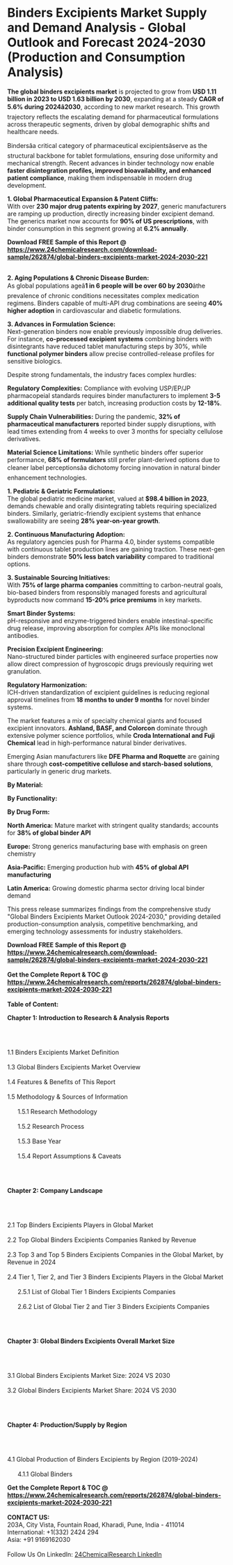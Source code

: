 <h1>Binders Excipients Market Supply and Demand Analysis - Global Outlook and Forecast 2024-2030 (Production and Consumption Analysis)</h1><p><strong>The global binders excipients market</strong> is projected to grow from <strong>USD 1.11 billion in 2023 to USD 1.63 billion by 2030</strong>, expanding at a steady <strong>CAGR of 5.6% during 2024â2030</strong>, according to new market research. This growth trajectory reflects the escalating demand for pharmaceutical formulations across therapeutic segments, driven by global demographic shifts and healthcare needs.</p><p>Bindersâa critical category of pharmaceutical excipientsâserve as the structural backbone for tablet formulations, ensuring dose uniformity and mechanical strength. Recent advances in binder technology now enable <strong>faster disintegration profiles, improved bioavailability, and enhanced patient compliance</strong>, making them indispensable in modern drug development.</p><p><strong>1. Global Pharmaceutical Expansion &amp; Patent Cliffs:</strong><br>
With over <strong>230 major drug patents expiring by 2027</strong>, generic manufacturers are ramping up production, directly increasing binder excipient demand. The generics market now accounts for <strong>90% of US prescriptions</strong>, with binder consumption in this segment growing at <strong>6.2% annually</strong>.</p><div><b>Download FREE Sample of this Report @ 
            <a href="https://www.24chemicalresearch.com/download-sample/262874/global-binders-excipients-market-2024-2030-221">
            https://www.24chemicalresearch.com/download-sample/262874/global-binders-excipients-market-2024-2030-221</a></b></div><br><p><strong>2. Aging Populations &amp; Chronic Disease Burden:</strong><br>
As global populations ageâ<strong>1 in 6 people will be over 60 by 2030</strong>âthe prevalence of chronic conditions necessitates complex medication regimens. Binders capable of multi-API drug combinations are seeing <strong>40% higher adoption</strong> in cardiovascular and diabetic formulations.</p><p><strong>3. Advances in Formulation Science:</strong><br>
Next-generation binders now enable previously impossible drug deliveries. For instance, <strong>co-processed excipient systems</strong> combining binders with disintegrants have reduced tablet manufacturing steps by 30%, while <strong>functional polymer binders</strong> allow precise controlled-release profiles for sensitive biologics.</p><p>Despite strong fundamentals, the industry faces complex hurdles:</p><p><strong>Regulatory Complexities:</strong> Compliance with evolving USP/EP/JP pharmacopeial standards requires binder manufacturers to implement <strong>3-5 additional quality tests</strong> per batch, increasing production costs by <strong>12-18%</strong>.</p><p><strong>Supply Chain Vulnerabilities:</strong> During the pandemic, <strong>32% of pharmaceutical manufacturers</strong> reported binder supply disruptions, with lead times extending from 4 weeks to over 3 months for specialty cellulose derivatives.</p><p><strong>Material Science Limitations:</strong> While synthetic binders offer superior performance, <strong>68% of formulators</strong> still prefer plant-derived options due to cleaner label perceptionsâa dichotomy forcing innovation in natural binder enhancement technologies.</p><p><strong>1. Pediatric &amp; Geriatric Formulations:</strong><br>
The global pediatric medicine market, valued at <strong>$98.4 billion in 2023</strong>, demands chewable and orally disintegrating tablets requiring specialized binders. Similarly, geriatric-friendly excipient systems that enhance swallowability are seeing <strong>28% year-on-year growth</strong>.</p><p><strong>2. Continuous Manufacturing Adoption:</strong><br>
As regulatory agencies push for Pharma 4.0, binder systems compatible with continuous tablet production lines are gaining traction. These next-gen binders demonstrate <strong>50% less batch variability</strong> compared to traditional options.</p><p><strong>3. Sustainable Sourcing Initiatives:</strong><br>
With <strong>75% of large pharma companies</strong> committing to carbon-neutral goals, bio-based binders from responsibly managed forests and agricultural byproducts now command <strong>15-20% price premiums</strong> in key markets.</p><p><strong>Smart Binder Systems:</strong><br>
	pH-responsive and enzyme-triggered binders enable intestinal-specific drug release, improving absorption for complex APIs like monoclonal antibodies.</p><p><strong>Precision Excipient Engineering:</strong><br>
	Nano-structured binder particles with engineered surface properties now allow direct compression of hygroscopic drugs previously requiring wet granulation.</p><p><strong>Regulatory Harmonization:</strong><br>
	ICH-driven standardization of excipient guidelines is reducing regional approval timelines from <strong>18 months to under 9 months</strong> for novel binder systems.</p><p>The market features a mix of specialty chemical giants and focused excipient innovators. <strong>Ashland, BASF, and Colorcon</strong> dominate through extensive polymer science portfolios, while <strong>Croda International and Fuji Chemical</strong> lead in high-performance natural binder derivatives.</p><p>Emerging Asian manufacturers like <strong>DFE Pharma and Roquette</strong> are gaining share through <strong>cost-competitive cellulose and starch-based solutions</strong>, particularly in generic drug markets.</p><p><strong>By Material:</strong></p><p><strong>By Functionality:</strong></p><p><strong>By Drug Form:</strong></p><p><strong>North America:</strong> Mature market with stringent quality standards; accounts for <strong>38% of global binder API</strong></p><p><strong>Europe:</strong> Strong generics manufacturing base with emphasis on green chemistry</p><p><strong>Asia-Pacific:</strong> Emerging production hub with <strong>45% of global API manufacturing</strong></p><p><strong>Latin America:</strong> Growing domestic pharma sector driving local binder demand</p><p>This press release summarizes findings from the comprehensive study "Global Binders Excipients Market Outlook 2024-2030," providing detailed production-consumption analysis, competitive benchmarking, and emerging technology assessments for industry stakeholders.</p><div><b>Download FREE Sample of this Report @ 
            <a href="https://www.24chemicalresearch.com/download-sample/262874/global-binders-excipients-market-2024-2030-221">
            https://www.24chemicalresearch.com/download-sample/262874/global-binders-excipients-market-2024-2030-221</a></b></div><br><div><b>Get the Complete Report & TOC @ 
            <a href="https://www.24chemicalresearch.com/reports/262874/global-binders-excipients-market-2024-2030-221">
            https://www.24chemicalresearch.com/reports/262874/global-binders-excipients-market-2024-2030-221</a></b></div><br>
            <b>Table of Content:</b><p><p><strong>Chapter 1: Introduction to Research &amp; Analysis Reports</strong></p><br />
<br />
<p>1.1 Binders Excipients Market Definition<br /><br />
1.3 Global Binders Excipients Market Overview<br /><br />
1.4 Features &amp; Benefits of This Report<br /><br />
1.5 Methodology &amp; Sources of Information<br /><br />
&nbsp;&nbsp;&nbsp;&nbsp;&nbsp; 1.5.1 Research Methodology<br /><br />
&nbsp;&nbsp;&nbsp;&nbsp;&nbsp; 1.5.2 Research Process<br /><br />
&nbsp;&nbsp;&nbsp;&nbsp;&nbsp; 1.5.3 Base Year<br /><br />
&nbsp;&nbsp;&nbsp;&nbsp;&nbsp; 1.5.4 Report Assumptions &amp; Caveats</p><br />
<br />
<p><strong>Chapter 2: Company Landscape</strong></p><br />
<br />
<p>2.1 Top Binders Excipients Players in Global Market<br /><br />
2.2 Top Global Binders Excipients Companies Ranked by Revenue<br /><br />
2.3 Top 3 and Top 5 Binders Excipients Companies in the Global Market, by Revenue in 2024<br /><br />
2.4 Tier 1, Tier 2, and Tier 3 Binders Excipients Players in the Global Market<br /><br />
&nbsp;&nbsp;&nbsp;&nbsp;&nbsp; 2.5.1 List of Global Tier 1 Binders Excipients Companies<br /><br />
&nbsp;&nbsp;&nbsp;&nbsp;&nbsp; 2.6.2 List of Global Tier 2 and Tier 3 Binders Excipients Companies</p><br />
<br />
<p><strong>Chapter 3: Global Binders Excipients Overall Market Size</strong></p><br />
<br />
<p>3.1 Global Binders Excipients Market Size: 2024 VS 2030<br /><br />
3.2 Global Binders Excipients Market Share: 2024 VS 2030</p><br />
<br />
<p><strong>Chapter 4: Production/Supply by Region</strong></p><br />
<br />
<p>4.1 Global Production of Binders Excipients by Region (2019-2024)<br /><br />
&nbsp;&nbsp;&nbsp;&nbsp;&nbsp; 4.1.1 Global Binders </p><div><b>Get the Complete Report & TOC @ 
            <a href="https://www.24chemicalresearch.com/reports/262874/global-binders-excipients-market-2024-2030-221">
            https://www.24chemicalresearch.com/reports/262874/global-binders-excipients-market-2024-2030-221</a></b></div><br><b>CONTACT US:</b><br>
            203A, City Vista, Fountain Road, Kharadi, Pune, India - 411014<br>
            International: +1(332) 2424 294<br>
            Asia: +91 9169162030 <br><br>
            Follow Us On LinkedIn: <a href="https://www.linkedin.com/company/24chemicalresearch/">24ChemicalResearch LinkedIn</a>